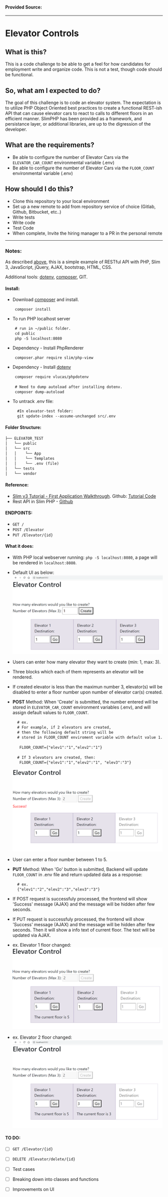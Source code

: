 #### Provided Source: 
* * *
# Elevator Controls

 
## What is this?
This is a code challenge to be able to get a feel for how candidates for employment write and organize code. This is not a test, though code should be functional.

## So, what am I expected to do?

The goal of this challenge is to code an elevator system. The expectation is to utilize PHP Object Oriented best practices to create a functional REST-ish API that can cause elevator cars to react to calls to different floors in an efficient manner. SlimPHP has been provided as a framework, and persistance layer, or additional libraries, are up to the digression of the developer.

## What are the requirements?

 - Be able to configure the number of Elevator Cars via the `ELEVATOR_CAR_COUNT` environmental variable (.env)
 - Be able to configure the number of Elevator Cars via the `FLOOR_COUNT` environmental variable (.env)

## How should I do this?

- Clone this repository to your local environment
- Set up a new remote to add from repository service of choice (Gitlab, Github, Bitbucket, etc..)
- Write tests
- Write code
- Test Code
- When complete, Invite the hiring manager to a PR in the personal remote 

* * *
### Notes: 

As described [above](http://bitbucket.poweredbyefi.org/projects/LIB/repos/elevator_test/browse), this is a simple example of RESTful API with PHP, Slim 3, JavaScript, jQuery, AJAX, bootstrap, HTML, CSS. 

Additional tools: [dotenv](https://packagist.org/packages/vlucas/phpdotenv), [composer](https://getcomposer.org/download/), GIT.

#### Install:
- Download [composer](https://getcomposer.org/download/) and install.
  ```
   composer install
  ```
- To run PHP localhost server
  ```
   # run in ~/public folder.
   cd public 
   php -S localhost:8080
  ```
- Dependency - Install PhpRenderer
  ```
   composer.phar require slim/php-view
  ```
- Dependency - Install [dotenv](https://packagist.org/packages/vlucas/phpdotenv)
  ```
   composer require vlucas/phpdotenv
   
   # Need to dump autoload after installing dotenv.
   composer dump-autoload
  ```
- To untrack .env file:
  ```
    #In elevator-test folder:
    git update-index --assume-unchanged src/.env
  ```
  

#### Folder Structure: 
```
├── ELEVATOR_TEST
│   └── public
│   └── src
│   │    └── App
│   │    └── Templates
│   │    └── .env (file)
│   └── tests
│   └── vendor
```
#### Reference: 
- [Slim v3 Tutorial - First Application Walkthrough](http://www.slimframework.com/docs/v3/tutorial/first-app.html). Github: [Tutorial Code](https://github.com/slimphp/Tutorial-First-Application)
- Rest API in Slim PHP - [Github](https://github.com/maurobonfietti/rest-api-slim-php)

#### ENDPOINTS:
- `GET /`
- `POST /Elevator`
- `PUT /Elevator/{id}`

#### What it does:
- With PHP local webserver running: `php -S localhost:8080`, a page will be rendered in ``localhost:8080``.
  
- Default UI as below:<br/>
![Default UI](https://github.com/kowonj/elevator_test/blob/master/src/resources/images/elevator_ui1.PNG)

- Users can enter how many elevator they want to create (min: 1, max: 3). 
- Three blocks which each of them represents an elevator will be rendered.
- If created elevator is less than the maximun number 3, elevator(s) will be disabled to enter a floor number upon number of elevator car(s) created.
- <b>POST</b> Method: When 'Create' is submitted, the number entered will be stored in ``ELEVATOR_CAR_COUNT`` environment variables (.env), and will assign default values to ``FLOOR_COUNT``.
  ```
    # ex.
    # For example, if 2 elevators are created, 
    # then the following default string will be
    # stored in FLOOR_COUNT enviroment variable with default value 1.

     FLOOR_COUNT={"elev1":"1","elev2":"1"}

    # If 3 elevators are created, then:
     FLOOR_COUNT={"elev1":"1","elev2":"1", "elev3":"3"}

  ``` 
  ![Create-success](https://github.com/kowonj/elevator_test/blob/master/src/resources/images/elevator_ui1-created.PNG)
 
- User can enter a floor number between 1 to 5.
- <b>PUT</b> Method: When 'Go' button is submitted, Backend will update ``FLOOR_COUNT`` in .env file and return updated data as a response: 
  ```
    # ex.
    {"elev1":"2","elev2":"3","elev3":"3"}
  ```
  
- If POST request is successfuly processed, the frontend will show 'Success' message (AJAX) and the message will be hidden after few seconds.

- If PUT request is successfuly processed, the frontend will show 'Success' message (AJAX) and the message will be hidden after few seconds. Then it will show a info text of current floor. The text will be updated via AJAX.
- ex. Elevator 1 floor changed:
 ![go1](https://github.com/kowonj/elevator_test/blob/master/src/resources/images/elevator_ui1-go1.PNG)
- ex. Elevator 2 floor changed:
 ![go2](https://github.com/kowonj/elevator_test/blob/master/src/resources/images/elevator_ui1-go2.PNG)


#### TO DO:
 - [ ] `GET /Elevator/{id}` 
 - [ ] `DELETE /Elevator/delete/{id}`
 - [ ] Test cases
 - [ ] Breaking down into classes and functions
 - [ ] Improvements on UI

